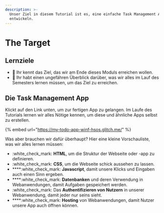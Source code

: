 ```yaml
---
description: >-
  Unser Ziel in diesem Tutorial ist es, eine einfache Task Management App zu
  entwickeln.
---
```


# The Target

## Lernziele

* :dart: Ihr kennt das Ziel, das wir am Ende dieses Moduls erreichen wollen.
* :dart: Ihr habt einen ungefähren Überblick darüber, was wir alles im Lauf des Semesters lernen müssen, um das Ziel zu erreichen.

## Die Task Management App

Klickt auf den Link unten, um zur fertigen App zu gelangen. Im Laufe des Tutorials lernen wir alles Nötige kennen, um diese und ähnliche Apps selbst zu erstellen.

{% embed url="https://my-todo-app-winf-hsos.glitch.me/" %}

Was aber brauchen wir dafür überhaupt? Hier eine kleine Vorschauliste, was wir alles lernen müssen:

* :white\_check\_mark: **HTML**, um die Struktur der Webseite oder -app zu definieren.
* :white\_check\_mark: **CSS**, um die Webseite schick aussehen zu lassen.
* ****:white\_check\_mark: **Javascript**, damit unsere Klicks und Eingaben auch einen Sinn ergeben.
* ****:white\_check\_mark: **Datenbanken** und deren Verwendung in Webanwendungen, damit Aufgaben gespeichert werden.
* :white\_check\_mark: Das **Authentifizieren von Nutzern** in unserer Webanwendung, damit jeder nur seins sieht.
* ****:white\_check\_mark: **Hosting** von Webanwendungen, damit Nutzer unsere App auch öffnen können.

